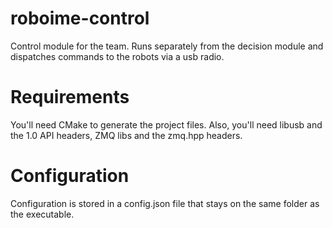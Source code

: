 roboime-control
===============

Control module for the team. Runs separately from the decision module and dispatches commands to the robots via a usb radio.

Requirements
============

You'll need CMake to generate the project files. Also, you'll need libusb and the 1.0 API headers, ZMQ libs and the zmq.hpp headers.

Configuration
=============
Configuration is stored in a config.json file that stays on the same folder as the executable.
